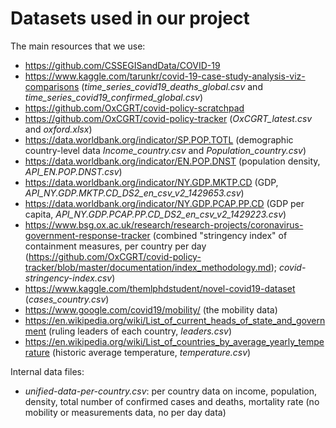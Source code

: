 # Datasets used in our project

The main resources that we use:
- https://github.com/CSSEGISandData/COVID-19
- https://www.kaggle.com/tarunkr/covid-19-case-study-analysis-viz-comparisons (*time_series_covid19_deaths_global.csv* and *time_series_covid19_confirmed_global.csv*)
- https://github.com/OxCGRT/covid-policy-scratchpad
- https://github.com/OxCGRT/covid-policy-tracker (*OxCGRT_latest.csv* and *oxford.xlsx*)
- https://data.worldbank.org/indicator/SP.POP.TOTL (demographic country-level data *Income_country.csv* and *Population_country.csv*)
- https://data.worldbank.org/indicator/EN.POP.DNST (population density, *API_EN.POP.DNST.csv*)
- https://data.worldbank.org/indicator/NY.GDP.MKTP.CD (GDP, *API_NY.GDP.MKTP.CD_DS2_en_csv_v2_1429653.csv*)
- https://data.worldbank.org/indicator/NY.GDP.PCAP.PP.CD (GDP per capita, *API_NY.GDP.PCAP.PP.CD_DS2_en_csv_v2_1429223.csv*)
- https://www.bsg.ox.ac.uk/research/research-projects/coronavirus-government-response-tracker (combined "stringency index" of containment measures, per country per day (https://github.com/OxCGRT/covid-policy-tracker/blob/master/documentation/index_methodology.md); *covid-stringency-index.csv*)
- https://www.kaggle.com/themlphdstudent/novel-covid19-dataset (*cases_country.csv*)
- https://www.google.com/covid19/mobility/ (the mobility data)
- https://en.wikipedia.org/wiki/List_of_current_heads_of_state_and_government (ruling leaders of each country, *leaders.csv*)
- https://en.wikipedia.org/wiki/List_of_countries_by_average_yearly_temperature (historic average temperature, *temperature.csv*)

Internal data files:
- *unified-data-per-country.csv*: per country data on income, population, density, total number of confirmed cases and deaths, mortality rate 
(no mobility or measurements data, no per day data)
